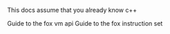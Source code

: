 This docs assume that you already know c++

Guide to the fox vm api
Guide to the fox instruction set

